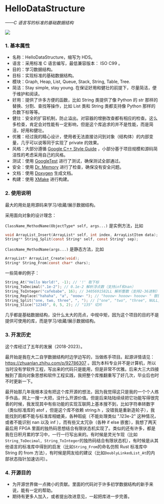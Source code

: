 # HelloDataStructure

_——C 语言写的标准的基础数据结构_

![](https://img.shields.io/badge/version-1.0-blue.svg)

### 1. 基本属性

- 名称：HelloDataStructure，缩写为 HDS。
- 语言：采用标准 C 语言编写，最低兼容版本： ISO C99 。
- 目的：学习数据结构。
- 目标：实现标准的基础数据结构。
- 模块：Graph, Heap, List, Queue, Stack, String, Table, Tree.
- 简洁：Stay simple, stay young. 在保证好用和健壮的前提下，尽量简洁，便于维护和阅读。
- 好用：提供了许多方便的函数，比如 String 类提供了像 Python 的 str 那样的替换、分割、查找等操作，比如 List 类和 String 类都支持像 Python 那样的负数下标等等。
- 健壮：安全的扩容机制，防止溢出。对容器的增删改查都有相应的检查。这么多检查，肯定会对性能有一定影响，但是这个库追求的并不是性能，而是简洁，好用和健壮。
- 优雅：经过我的精心设计，使用者无法直接访问到对象（结构体）的内部变量，几乎可以说等同于实现了 private 的效果。
- 风格：大部分遵循 [Google C++ Style Guide](https://google.github.io/styleguide/cppguide.html) ，小部分基于项目规模和源码简洁性的考虑采用自己的风格。
- 测试：使用 [GoogleTest](https://github.com/google/googletest) 进行了测试，确保测试全部通过。
- 安全：使用 [Dr. Memory](https://drmemory.org/) 进行了检查，确保没有安全问题。
- 文档：使用 [Doxygen](https://www.doxygen.nl/) 生成文档。
- 构建：使用 [XMake](https://xmake.io/) 进行构建。

### 2. 使用说明

最大的用处是用源码来学习/收藏/展示数据结构。

采用面向对象的设计理念：

`ClassName_MethodName(ObjectType* self, args...)` 是实例方法，比如

```C
void ArrayList_Insert(ArrayList* self, int index, ArrayListItem data);
String** String_Split(const String* self, const String* sep);
```

`ClassName_MethodName(args...)` 是静态方法，比如

```C
ArrayList* ArrayList_Create(void);
String* String_From(const char* chars);
```

一些简单的例子：

```C
String_At("Hello World!", -1); // '!' 取下标
String_ToDecimal(".1e-2"); // 0.1e-2 解析浮点数（支持inf和nan）
String_ToInteger("cafebabe", 16); // 3405691582LL 解析整数（支持2-36进制）
String_Replace("hahaha", "a", "ooow~ "); // "hooow~ hooow~ hooow~ " 替换
String_Split("one, two, three", ", "); // ["one", "two", "three", NULL] 分割
String_Slice("12345", 0, 5, 2); // "135" 切片
```

几乎都是基础数据结构，没什么太大的亮点，中规中矩，因为这个项目的目的不是提供可使用的库，而是学习/收藏/展示数据结构。

### 3. 开发历史

这个库经过了五年的发展（2018-2023）。

最开始是我在大二自学数据结构时边学边写的，当做练手项目。起源详情请见： https://zhuanlan.zhihu.com/p/92786307 。因为本科专业并不是计算机，所以当时没有学软件工程，写出来的代码只是能用，但是非常不优雅。后来大三大四接触到了面向对象思想和软件工程实践，我把整个库推翻重写了好几次，毕业后也时不时更新一下。

最开始那几年我根本没有把这个库开源的想法，因为我觉得这只是我的一个个人练手作品，网上一搜一大把，没什么开源价值。但是后来陆陆续续把它功能写得很完善的时候，我发现其中有些功能的实现互联网上基本搜不到，比如字符串转数字（类似标准库的 atof ，但是这个库不依赖 string.h ，没错我是重新造轮子），我能找到的都不能与标准库相媲美，各种瑕疵（不能处理类似 ".123e-2" 这种情况，或者不能识别 nan 以及 inf ），而有些又太冗杂（各种 if else 嵌套），我想了两天最后用 FPGA 里面的独热码思想结合有限状态机实现了。类似的还有许多，都是我在日积月累的学习中，一行一行写出来的。有时候是灵光乍现（比如`String_ToDecimal, String_ToInteger`的独热码结合有限状态机），有时候是从其他语言的标准库中得到的启发（比如`String_From`的命名仿照 Rust 标准库中 String 的 from 方法），有时候是网友给的建议（比如`DoublyLinkedList_At`的内部状态指针加速访问）。

### 4. 开源目的

- 为开源世界做一点微小的贡献。里面的代码对于许多初学数据结构的新手来说，能有一定的帮助。
- 期待有更多人加入，或者提出改进意见，一起把库进一步完善。

